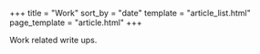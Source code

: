 +++
title = "Work"
sort_by = "date"
template = "article_list.html"
page_template = "article.html"
+++

Work related write ups.
